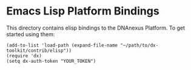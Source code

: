 Emacs Lisp Platform Bindings
============================

This directory contains elisp bindings to the DNAnexus Platform. To get started
using them:

    (add-to-list 'load-path (expand-file-name "~/path/to/dx-toolkit/contrib/elisp"))
    (require 'dx)
    (setq dx-auth-token "YOUR_TOKEN")
